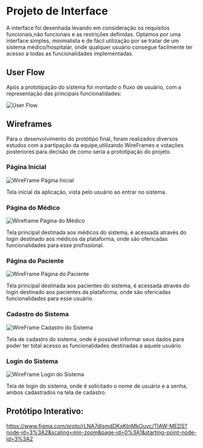 
# Projeto de Interface

A interface foi desenhada levando em consideração os requisitos funcionais,não funcionais e as restrições definidas. Optamos por uma interface simples, minimalista e de fácil utilização por se tratar de um sistema médico/hospitalar, onde qualquer usuário consegue facilmente ter acesso a todas as funcionalidades implementadas.

## User Flow

Após a prototipação do sistema foi montado o fluxo de usuário, com a representação das principais funcionalidades:

![User Flow](https://github.com/ICEI-PUC-Minas-PPLES-TI/PLF-ES-2021-2-TI1-7924100-sistema-hospitalar/blob/master/Documentacao/images/USER%20FLOW%20MEDS.png)


## Wireframes

Para o desenvolvimento do protótipo final, foram realizados diversos estudos com a partipação da equipe,utilizando WireFrames e votações posteriores para decisão de como seria a prototipação do projeto.

### Página Inicial </br>

![WireFrame Página Inicial](https://github.com/ICEI-PUC-Minas-PPLES-TI/PLF-ES-2021-2-TI1-7924100-sistema-hospitalar/blob/master/Documentacao/images/Tela%20Inicial.png)

Tela inicial da aplicação, vista pelo usuário ao entrar no sistema.

### Página do Médico </br>

![Wireframe Página do Médico](https://github.com/ICEI-PUC-Minas-PPLES-TI/PLF-ES-2021-2-TI1-7924100-sistema-hospitalar/blob/master/Documentacao/images/P%C3%A1gina%20do%20M%C3%A9dico.png)

Tela principal destinada aos médicos do sistema, é acessada através do login destinado aos médicos da plataforma, onde são ofericadas funcionalidades para esse profissional.

### Página do Paciente </br>

![WireFrame Página do Paciente](https://github.com/ICEI-PUC-Minas-PPLES-TI/PLF-ES-2021-2-TI1-7924100-sistema-hospitalar/blob/master/Documentacao/images/P%C3%A1gina%20do%20Paciente.png)

Tela principal destinada aos pacientes do sistema, é acessada através do login destinado aos pacientes da plataforma, onde são ofericadas funcionalidades para esse usuário.

### Cadastro do Sistema </br>

![WireFrame Cadastro do Sistema](https://github.com/ICEI-PUC-Minas-PPLES-TI/PLF-ES-2021-2-TI1-7924100-sistema-hospitalar/blob/master/Documentacao/images/Cadastro%20do%20Sistema.png)

Tela de cadastro do sistema, onde é possível informar seus dados para poder ter total acesso as funcionalidades destinadas a aquele usuário.

### Login do Sistema </br>

![WireFrame Login do Sistema](https://github.com/ICEI-PUC-Minas-PPLES-TI/PLF-ES-2021-2-TI1-7924100-sistema-hospitalar/blob/master/Documentacao/images/Login%20do%20Sistema.png)

Tela de login do sistema, onde é solicitado o nome de usuário e a senha, ambos cadastrados na tela de cadastro.


## Protótipo Interativo:

https://www.figma.com/proto/rLNA7dIsmdDKxKtnMkOuvc/TIAW-MEDS?node-id=3%3A2&scaling=min-zoom&page-id=0%3A1&starting-point-node-id=3%3A2

